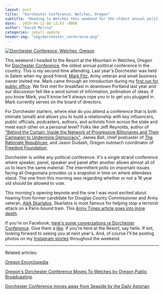 ```yaml
---
layout: post
title:  "Dorchester Conference, Welches, Oregon"
subtitle: "Heading to Welches this weekend for the oldest annual political conference in the United States"
date:   2019-04-12 08:12:43 -0800
author: "David Molina"
categories: jekyll update
header-img: "img/dorchester_conference.png"
---
```


<a href="#">
    <img src="{{ site.baseurl }}/img/dorchester_conference.png" alt="Dorchester Conference, Welches, Oregon">
</a>

This weekend I headed to the Resort at the Mountain in Welches, Oregon for [Dorchester Conference](https://www.dorchester.org/), the oldest annual political conference in the country. This is my second time attending. Last year's Dorchester was held in Salem when my good friend, [Mark Fitz](https://www.linkedin.com/in/markfitzoregon), Army veteran and small business owner invited me. Mark came through an introduction during my [first run for public office](https://www.molinafororegon.com/). We first met for breakfast in downtown Portland last year and our discussion felt like a wind tunnel of information, pollination of ideas. If you know Mark, you'll know he'll always rope you in to get you plugged in. Mark currently serves on the board of directors.

For Dorchester starters, where else do you attend a conference that is both intimate (small) and allows you to build a relationship with key influencers, public officials, podcasters, authors, and activists from across the state and meet each other on a personal level? Folks like Jeff Reynolds, author of ["Behind the Curtain: Inside the Network of Progressive Billionaires and Their Campaign to Undermine Democracy"](https://www.amazon.com/Behind-Curtain-Progressive-Billionaires-Undermine/dp/1682617076), James Ball, chief podcaster of [The Rationale Republican](https://jamesaball.com/), and Jason Dudash, Oregon outreach coordinator of [Freedom Foundation](https://www.freedomfoundation.com/about/).

Dorchester is unlike any political conference. It's a single strand conference where speaker, panel, speaker and panel after another allows almost all of us to learn the same material. The intermittent polls on important issues facing all Oregonians provides us a snapshot in time on where attendees stand. The one from this morning was regarding whether or not a 16 year old should be allowed to vote.

This morning's opening keynote and the one I was most excited about hearing from former candidate for Douglas County Commissioner and Army veteran, [Alek Skarlatos](https://www.instagram.com/alekskarlatos/). Skarlatos is most famous for helping stop a terrorist attack on a Paris-bound train. This [Army Times article goes into more depth](https://www.armytimes.com/news/your-army/2018/05/16/paris-train-hero-alek-skarlatos-runs-for-county-commissioner-in-oregon/).

If you're on Facebook, [here's some conversations re Dorchester Conference](https://www.facebook.com/search/str/dorchester+conference+2019/keywords_search?epa=SEARCH_BOX). Give them a [like](https://www.facebook.com/DorchesterConference/). If you're here at the Resort, say hello. If not, looking forward to seeing you at next year's. And, of course I'll be posting photos on my [Instagram stories](https://www.instagram.com/davidcmolina/) throughout the weekend.

---

Related articles:

[Oregon Encyclopedia](https://oregonencyclopedia.org/articles/dorchester_conference/#.XLJHeetKjOQ)

[Oregon's Dorchester Conference Moves To Welches by Oregon Public Broadcasting](https://www.opb.org/news/article/oregons-dorchester-conference-welches/).

[Dorchester Conference moves away from Seaside by the Daily Astorian](https://www.dailyastorian.com/archives/signal/news/dorchester-conference-moves-away-from-seaside/article_c5dc148f-9fcf-5c21-998d-af45ee509f8b.html)

